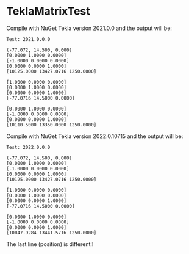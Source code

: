 # TeklaMatrixTest

Compile with NuGet Tekla version 2021.0.0 and the output will be:

```
Test: 2021.0.0.0

(-77.072, 14.500, 0.000)
[0.0000 1.0000 0.0000]
[-1.0000 0.0000 0.0000]
[0.0000 0.0000 1.0000]
[10125.0000 13427.0716 1250.0000]

[1.0000 0.0000 0.0000]
[0.0000 1.0000 0.0000]
[0.0000 0.0000 1.0000]
[-77.0716 14.5000 0.0000]

[0.0000 1.0000 0.0000]
[-1.0000 0.0000 0.0000]
[0.0000 0.0000 1.0000]
[10110.5000 13350.0000 1250.0000]
```

Compile with NuGet Tekla version 2022.0.10715 and the output will be:

```
Test: 2022.0.0.0

(-77.072, 14.500, 0.000)
[0.0000 1.0000 0.0000]
[-1.0000 0.0000 0.0000]
[0.0000 0.0000 1.0000]
[10125.0000 13427.0716 1250.0000]

[1.0000 0.0000 0.0000]
[0.0000 1.0000 0.0000]
[0.0000 0.0000 1.0000]
[-77.0716 14.5000 0.0000]

[0.0000 1.0000 0.0000]
[-1.0000 0.0000 0.0000]
[0.0000 0.0000 1.0000]
[10047.9284 13441.5716 1250.0000]
```

The last line (position) is different!!
